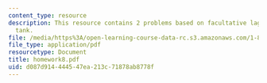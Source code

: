 ```yaml
---
content_type: resource
description: This resource contains 2 problems based on facultative lagoon, and aeration
  tank.
file: /media/https%3A/open-learning-course-data-rc.s3.amazonaws.com/1-85-water-and-wastewater-treatment-engineering-spring-2006/d087d914444547ea213c71878ab8778f_homework8.pdf
file_type: application/pdf
resourcetype: Document
title: homework8.pdf
uid: d087d914-4445-47ea-213c-71878ab8778f
---
```

